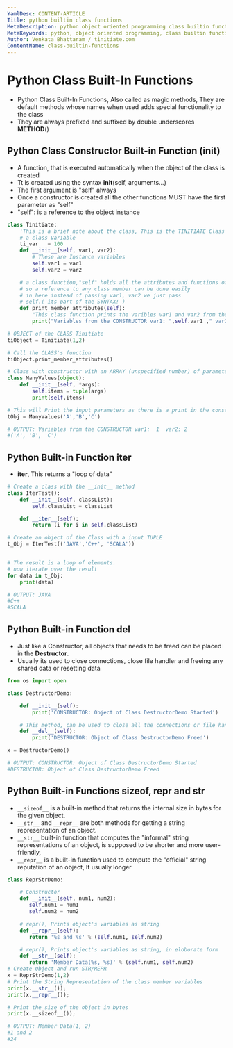 ```yaml
---
YamlDesc: CONTENT-ARTICLE
Title: python builtin class functions
MetaDescription: python object oriented programming class builtin functions __init__, __iter__ example code, tutorials
MetaKeywords: python, object oriented programming, class builtin functions, example code, tutorials
Author: Venkata Bhattaram / tinitiate.com
ContentName: class-builtin-functions
---
```


# Python Class Built-In Functions
* Python Class Built-In Functions, Also called as magic methods, They are 
  default methods whose names when used adds special functionality to the class 
* They are always prefixed and suffixed by double underscores __METHOD__()

## Python Class Constructor Built-in Function (__init__)
* A function, that is executed automatically when
  the object of the class is created
* Tt is created using the syntax __init__(self, arguments...)
* The first argument is "self" always
* Once a constructor is created all the other functions
  MUST have the first parameter as "self"
* "self": is a reference to the object instance
```python
class Tinitiate:
    'This is a brief note about the class, This is the TINITIATE Class'
    # a class Variable
    ti_var   = 100
    def __init__(self, var1, var2):
        # These are Instance variables
        self.var1 = var1
        self.var2 = var2

    # a class function,"self" holds all the attributes and functions of this class
    # so a reference to any class member can be done easily
    # in here instead of passing var1, var2 we just pass
	# self.( its part of the SYNTAX! )
    def print_member_attributes(self):
        "This class function prints the varibles var1 and var2 from the constructor"
        print("Variables from the CONSTRUCTOR var1: ",self.var1 ," var2:",self.var2)

# OBJECT of the CLASS Tinitiate
tiObject = Tinitiate(1,2)

# Call the CLASS's function
tiObject.print_member_attributes()

# Class with constructor with an ARRAY (unspecified number) of parameters
class ManyValues(object):
    def __init__(self, *args):
        self.items = tuple(args)
        print(self.items)

# This will Print the input parameters as there is a print in the constructor
tObj = ManyValues('A','B','C')

# OUTPUT: Variables from the CONSTRUCTOR var1:  1  var2: 2
#('A', 'B', 'C')
```
## Python Built-in Function __iter__
* __iter__, This returns a "loop of data"
```python
# Create a class with the __init__ method
class IterTest():
    def __init__(self, classList):
        self.classList = classList

    def __iter__(self):
        return (i for i in self.classList)

# Create an object of the Class with a input TUPLE
t_Obj = IterTest(('JAVA','C++', 'SCALA'))


# The result is a loop of elements.
# now iterate over the result
for data in t_Obj:
    print(data)

# OUTPUT: JAVA
#C++
#SCALA
```

## Python Built-in Function __del__
* Just like a Constructor, all objects that needs to be freed can be placed in 
  the **Destructor**.
* Usually its used to close connections, close file handler and freeing any 
  shared data or resetting data

```python
from os import open

class DestructorDemo:

    def __init__(self):
        print('CONSTRUCTOR: Object of Class DestructorDemo Started')

    # This method, can be used to close all the connections or file handles ..    
    def __del__(self):
        print('DESTRUCTOR: Object of Class DestructorDemo Freed')

x = DestructorDemo()

# OUTPUT: CONSTRUCTOR: Object of Class DestructorDemo Started
#DESTRUCTOR: Object of Class DestructorDemo Freed
```

## Python Built-in Functions __sizeof__, __repr__ and __str__
* `__sizeof__` is a built-in method that returns the internal size in bytes 
  for the given object.
* `__str__` and `__repr__` are both methods for getting a string representation of an object.
* `__str__` built-in function that computes the "informal" string 
  representations of an object, is supposed to be shorter and more user-friendly,
* `__repr__` is a built-in function used to compute the "official" string 
  reputation of an object, It usually longer

```python
class ReprStrDemo:

    # Constructor
    def __init__(self, num1, num2):
       self.num1 = num1
       self.num2 = num2

    # repr(), Prints object's variables as string
    def __repr__(self):
       return '%s and %s' % (self.num1, self.num2)

    # repr(), Prints object's variables as string, in eloborate form
    def __str__(self):
       return 'Member Data(%s, %s)' % (self.num1, self.num2)	   
# Create Object and run STR/REPR
x = ReprStrDemo(1,2)
# Print the String Representation of the class member variables
print(x.__str__());
print(x.__repr__());

# Print the size of the object in bytes
print(x.__sizeof__());

# OUTPUT: Member Data(1, 2)
#1 and 2
#24
```

